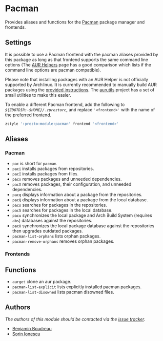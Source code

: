 # Pacman

Provides aliases and functions for the [Pacman][1] package manager and
frontends.

## Settings

It is possible to use a Pacman frontend with the pacman aliases provided by this
package as long as that frontend supports the same command line options (The
[AUR Helpers][2] page has a good comparison which lists if the command line
options are pacman compatible).

Please note that installing packages with an AUR Helper is not officially
supported by Archlinux. It is currently recommended to manually build AUR
packages using the [provided instructions][3]. The [aurutils][4] project has a
set of small utilities to make this easier.

To enable a different Pacman frontend, add the following to
_`${ZDOTDIR:-$HOME}/.zpreztorc`_, and replace `'<frontend>'` with the name
of the preferred frontend.

```sh
zstyle ':prezto:module:pacman' frontend '<frontend>'
```

## Aliases

### Pacman

- `pac` is short for `pacman`.
- `paci` installs packages from repositories.
- `pacI` installs packages from files.
- `pacx` removes packages and unneeded dependencies.
- `pacX` removes packages, their configuration, and unneeded dependencies.
- `pacq` displays information about a package from the repositories.
- `pacQ` displays information about a package from the local database.
- `pacs` searches for packages in the repositories.
- `pacS` searches for packages in the local database.
- `pacu` synchronizes the local package and Arch Build System (requires `abs`)
  databases against the repositories.
- `pacU` synchronizes the local package database against the repositories then
  upgrades outdated packages.
- `pacman-list-orphans` lists orphan packages.
- `pacman-remove-orphans` removes orphan packages.

### Frontends

## Functions

- `aurget` clone an aur package.
- `pacman-list-explicit` lists explicitly installed pacman packages.
- `pacman-list-disowned` lists pacman disowned files.

## Authors

_The authors of this module should be contacted via the [issue tracker][5]._

- [Benjamin Boudreau](https://github.com/dreur)
- [Sorin Ionescu](https://github.com/sorin-ionescu)

[1]: https://www.archlinux.org/pacman/
[2]: https://wiki.archlinux.org/title/AUR_helpers#Comparison_tables
[3]: https://wiki.archlinux.org/title/Arch_User_Repository#Installing_and_upgrading_packages
[4]: https://github.com/AladW/aurutils
[5]: https://github.com/sorin-ionescu/prezto/issues
